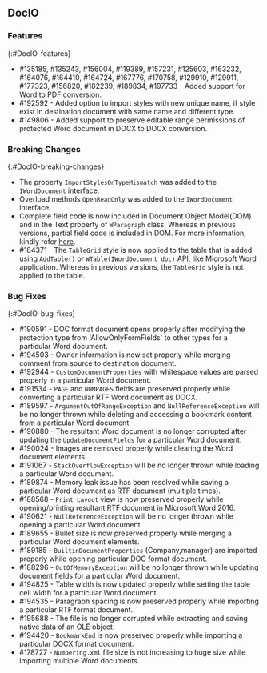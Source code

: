 ## DocIO

### Features
{:#DocIO-features}

* \#135185, \#135243, \#156004, \#119389, \#157231, \#125603, \#163232, \#164076, \#164410, \#164724, \#167776, \#170758, \#129910, \#129911, \#177323, \#156820, \#182239, \#189834, \#197733 - Added support for Word to PDF conversion.
* \#192592 - Added option to import styles with new unique name, if style exist in destination document with same name and different type.
* \#149806 - Added support to preserve editable range permissions of protected Word document in DOCX to DOCX conversion.

### Breaking Changes
{:#DocIO-breaking-changes}

* The property `ImportStylesOnTypeMismatch` was added to the `IWordDocument` interface.
* Overload methods `OpenReadOnly` was added to the `IWordDocument` interface.
* Complete field code is now included in Document Object Model(DOM) and in the Text property of `WParagraph` class. Whereas in previous versions, partial field code is included in DOM. For more information, kindly refer [here](https://help.syncfusion.com/file-formats/release-notes/migratingtov16.1.0.24#docio).
* \#184371 - The `TableGrid` style is now applied to the table that is added using `AddTable()` or `WTable(IWordDocument doc)` API, like Microsoft Word application. Whereas in previous versions, the `TableGrid` style is not applied to the table.

### Bug Fixes
{:#DocIO-bug-fixes}

* \#190591 - DOC format document opens properly after modifying the protection type from 'AllowOnlyFormFields' to other types for a particular Word document.
* \#194503 - Owner information is now set properly while merging comment from source to destination document.
* \#192944 - `CustomDocumentProperties` with whitespace values are parsed properly in a particular Word document.
* \#191534 - `PAGE` and `NUMPAGES` fields are preserved properly while converting a particular RTF Word document as DOCX.
* \#189597 - `ArgumentOutOfRangeException` and `NullReferenceException` will be no longer thrown while deleting and accessing a bookmark content from a particular Word document.
* \#190880 - The resultant Word document is no longer corrupted after updating the `UpdateDocumentFields` for a particular Word document.
* \#190024 - Images are removed properly while clearing the Word document elements. 
* \#191067 - `StackOverflowException` will be no longer thrown while loading a particular Word document.
* \#189874 - Memory leak issue has been resolved while saving a particular Word document as RTF document (multiple times).
* \#188568 - `Print Layout` view is now preserved properly while opening/printing resultant RTF document in Microsoft Word 2016.
* \#190621 - `NullReferenceException` will be no longer thrown while opening a particular Word document.
* \#189655 - Bullet size is now preserved properly while merging a particular Word document elements.
* \#189185 - `BuiltinDocumentProperties` (Company,manager) are imported properly while opening particular DOC format document.
* \#188296 - `OutOfMemoryException` will be no longer thrown while updating document fields for a particular Word document.
* \#194825 - Table width is now updated properly while setting the table cell width for a particular Word document.
* \#194535 - Paragraph spacing is now preserved properly while importing a particular RTF format document. 
* \#195688 - The file is no longer corrupted while extracting and saving native data of an OLE object.
* \#194420 - `BookmarkEnd` is now preserved properly while importing a particular DOCX format document.
* \#178727 - `Numbering.xml` file size is not increasing to huge size while importing multiple Word documents.